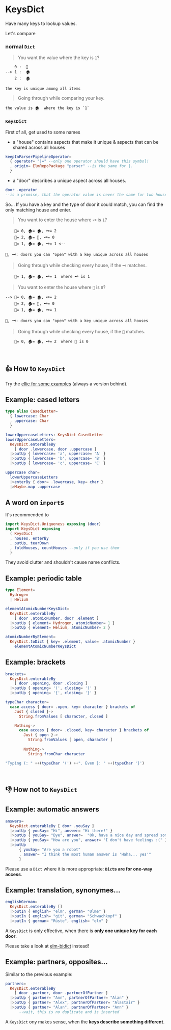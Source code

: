 # KeysDict
Have many keys to lookup values.

Let's compare


### normal `Dict`

> You want the value where the key is `1`?

        0 :  🏡
    --> 1 :  🏚
        2 :  🏚

    the key is unique among all items

> Going through while comparing your key.

    the value is 🏚  where the key is `1`

### `KeysDict`

First of all, get used to some names

- a "house" contains aspects that make it unique & aspects that can be shared across all houses
```elm
keepInParserPipelineOperator=
  { operator= "|=" --only one operator should have this symbol!
  , origin= ElmRepoPackage "parser" --is the same for |.
  }
```
- a "door" describes a unique aspect across all houses.
```elm
door .operator
--is a promise, that the operator value is never the same for two houses.
```
So... If you have a key and the type of door it could match, you can find the only matching house and enter.

> You want to enter the house where `🗝️` is `1`?

        🔑= 0, 🏠= 🏚, 🗝️= 2
        🔑= 2, 🏠= 🏡, 🗝️= 0
        🔑= 1, 🏠= 🏚, 🗝️= 1 <--

    🔑, 🗝️: doors you can "open" with a key unique across all houses

> Going through while checking every house, if the `🗝️` matches.

        🔑= 1, 🏠= 🏚, 🗝️= 1  where 🗝️ is 1   
        
> You want to enter the house where `🔑` is `0`?

    --> 🔑= 0, 🏠= 🏚, 🗝️= 2
        🔑= 2, 🏠= 🏡, 🗝️= 0
        🔑= 1, 🏠= 🏚, 🗝️= 1

    🔑, 🗝️: doors you can "open" with a key unique across all houses

> Going through while checking every house, if the `🔑` matches.

        🔑= 0, 🏠= 🏚, 🗝️= 2  where 🔑 is 0

&nbsp;


## 👍 How to `KeysDict`

Try the [ellie for some examples](https://ellie-app.com/cHj9Fy9bpXMa1) (always a version behind).

## Example: cased letters
```elm
type alias CasedLetter=
  { lowercase: Char
  , uppercase: Char
  }

lowerUppercaseLetters: KeysDict CasedLetter
lowerUppercaseLetters=
  KeysDict.enterableBy
    [ door .lowercase, door .uppercase ]
  |>putUp { lowercase= 'a', uppercase= 'A' }
  |>putUp { lowercase= 'b', uppercase= 'B' }
  |>putUp { lowercase= 'c', uppercase= 'C' }

uppercase char=
  lowerUppercaseLetters
  |>enterBy { door= .lowercase, key= char }
  |>Maybe.map .uppercase
```

## A word on `import`s

It's recommended to
```elm
import KeysDict.Uniqueness exposing (door)
import KeysDict exposing
  ( KeysDict
  , houses, enterBy
  , putUp, tearDown
  , foldHouses, countHouses --only if you use them
  )
```
They avoid clutter and shouldn't cause name conflicts.

## Example: periodic table

```elm
type Element=
  Hydrogen
  | Helium

elementAtomicNumberKeysDict=
  KeysDict.enterableBy
    [ door .atomicNumber, door .element ]
  |>putUp { element= Hydrogen, atomicNumber= 1 }
  |>putUp { element= Helium, atomicNumber= 2 }

atomicNumberByElement=
  KeysDict.toDict { key= .element, value= .atomicNumber }
    elementAtomicNumberKeysDict
```

## Example: brackets

```elm
brackets=
  KeysDict.enterableBy
    [ door .opening, door .closing ]
  |>putUp { opening= '(', closing= ')' }
  |>putUp { opening= '{', closing= '}' }

typeChar character=
  case access { door= .open, key= character } brackets of
    Just { closed }->
      String.fromValues [ character, closed ]

    Nothing->
      case access { door= .closed, key= character } brackets of
        Just { open }->
          String.fromValues [ open, character ]
          
        Nothing->
          String.fromChar character

"Typing (: " ++(typeChar '(') ++". Even }: " ++(typeChar '}')
```
&nbsp;


## 👎 How not to `KeysDict`

## Example: automatic answers
```elm
answers=
  KeysDict.enterableBy [ door .youSay ]
  |>putUp { youSay= "Hi", answer= "Hi there!" }
  |>putUp { youSay= "Bye", answer=  "Ok, have a nice day and spread some love." }
  |>putUp { youSay= "How are you", answer= "I don't have feelings :(" }
  |>putUp
      { youSay= "Are you a robot"
      , answer= "I think the most human answer is 'Haha... yes'"
      }
```
Please use a `Dict` where it is more appropriate: **`Dict`s are for one-way access**.

## Example: translation, synonymes...
```elm
englishGerman=
  KeysDict.enterableBy []
  |>putIn { english= "elm", german= "Ulme" }
  |>putIn { english= "git", german= "Schwachkopf" }
  |>putIn { german= "Rüste", english= "elm" }
```
A `KeysDict` is only effective, when there is **only one unique key for each door**.

Please take a look at [elm-bidict](https://github.com/Janiczek/elm-bidict) instead!

## Example: partners, opposites...

Similar to the previous example:
```elm
partners=
  KeysDict.enterableBy
    [ door .partner, door .partnerOfPartner ]
  |>putUp { partner= "Ann", partnerOfPartner= "Alan" }
  |>putUp { partner= "Alex", partnerOfPartner= "Alastair" }
  |>putUp { partner= "Alan", partnerOfPartner= "Ann" }
      --wait, this is no duplicate and is inserted
```
A `KeysDict` ony makes sense, when the **keys describe something different**.
